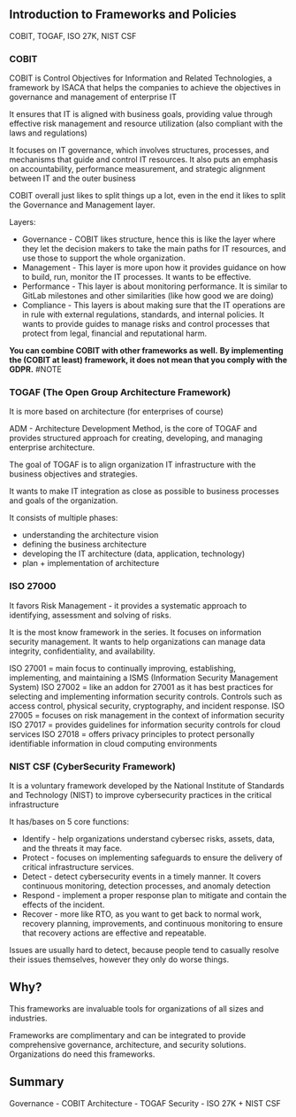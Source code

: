 ## Introduction to Frameworks and Policies
COBIT, TOGAF, ISO 27K, NIST CSF

### COBIT
COBIT is Control Objectives for Information and Related Technologies, a framework by ISACA that helps the companies to achieve the objectives in governance and management of enterprise IT

It ensures that IT is aligned with business goals, providing value through effective risk management and resource utilization (also compliant with the laws and regulations)

It focuses on IT governance, which involves structures, processes, and mechanisms that guide and control IT resources. It also puts an emphasis on accountability, performance measurement, and strategic alignment between IT and the outer business

COBIT overall just likes to split things up a lot, even in the end it likes to split the Governance and Management layer.

Layers:
- Governance - COBIT likes structure, hence this is like the layer where they let the decision makers to take the main paths for IT resources, and use those to support the whole organization.
- Management - This layer is more upon how it provides guidance on how to build, run, monitor the IT processes. It wants to be effective.
- Performance - This layer is about monitoring performance. It is similar to GitLab milestones and other similarities (like how good we are doing)
- Compliance - This layers is about making sure that the IT operations are in rule with external regulations, standards, and internal policies. It wants to provide guides to manage risks and control processes that protect from legal, financial and reputational harm.

**You can combine COBIT with other frameworks as well.**
**By implementing the (COBIT at least) framework, it does not mean that you comply with the GDPR.**
#NOTE

### TOGAF (The Open Group Architecture Framework)
It is more based on architecture (for enterprises of course)

ADM - Architecture Development Method, is the core of TOGAF and provides structured approach for creating, developing, and managing enterprise architecture.

The goal of TOGAF is to align organization IT infrastructure with the business objectives and strategies.

It wants to make IT integration as close as possible to business processes and goals of the organization.

It consists of multiple phases:
- understanding the architecture vision
- defining the business architecture
- developing the IT architecture (data, application, technology)
- plan + implementation of architecture

### ISO 27000
It favors Risk Management - it provides a systematic approach to identifying, assessment and solving of risks.

It is the most know framework in the series. It focuses on information security management. It wants to help organizations can manage data integrity, confidentiality, and availability.

ISO 27001 = main focus to continually improving, establishing, implementing, and maintaining a ISMS (Information Security Management System)
ISO 27002 = like an addon for 27001 as it has best practices for selecting and implementing information security controls. Controls such as access control, physical security, cryptography, and incident response.
ISO 27005 = focuses on risk management in the context of information security
ISO 27017 = provides guidelines for information security controls for cloud services
ISO 27018 = offers privacy principles to protect personally identifiable information in cloud computing environments

### NIST CSF (CyberSecurity Framework)
It is a voluntary framework developed by the National Institute of Standards and Technology (NIST) to improve cybersecurity practices in the critical infrastructure

It has/bases on 5 core functions:
- Identify - help organizations understand cybersec risks, assets, data, and the threats it may face.
- Protect - focuses on implementing safeguards to ensure the delivery of critical infrastructure services.
- Detect - detect cybersecurity events in a timely manner. It covers continuous monitoring, detection processes, and anomaly detection
- Respond - implement a proper response plan to mitigate and contain the effects of the incident.
- Recover - more like RTO, as you want to get back to normal work, recovery planning, improvements, and continuous monitoring to ensure that recovery actions are effective and repeatable.

Issues are usually hard to detect, because people tend to casually resolve their issues themselves, however they only do worse things.
## Why?
This frameworks are invaluable tools for organizations of all sizes and industries.

Frameworks are complimentary and can be integrated to provide comprehensive governance, architecture, and security solutions. Organizations do need this frameworks.
## Summary
Governance - COBIT
Architecture - TOGAF
Security - ISO 27K + NIST CSF
